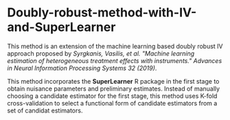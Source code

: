 # Doubly-robust-method-with-IV-and-SuperLearner
This method is an extension of the machine learning based doubly robust IV approach proposed by *Syrgkanis, Vasilis, et al. "Machine learning estimation of heterogeneous treatment effects with instruments." Advances in Neural Information Processing Systems 32 (2019)*.

This method incorporates the **SuperLearner** R package in the first stage to obtain nuisance parameters and preliminary estimates. Instead of manually choosing a candidate estimator for the first stage, this method uses K-fold cross-validation to select a functional form of candidate estimators from a set of candidat estimators.
